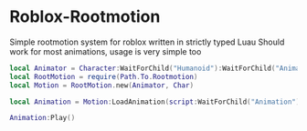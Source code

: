 # Roblox-Rootmotion
Simple rootmotion system for roblox written in strictly typed Luau
Should work for most animations, usage is very simple too

```lua
local Animator = Character:WaitForChild("Humanoid"):WaitForChild("Animator")
local RootMotion = require(Path.To.Rootmotion)
local Motion = RootMotion.new(Animator, Char)

local Animation = Motion:LoadAnimation(script:WaitForChild("Animation"))

Animation:Play()
```
